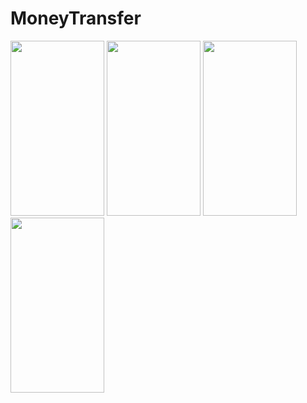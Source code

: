 # MoneyTransfer
<p float="left">
<img src="https://user-images.githubusercontent.com/36987098/195990669-a17d83a0-da1e-42a6-9188-2e5bac05af9a.jpeg" width="150" height="280">
<img src="https://user-images.githubusercontent.com/36987098/195990951-dceba72d-cd65-4afc-a760-7fa026b3d141.jpeg" width="150" height="280">
<img src="https://user-images.githubusercontent.com/36987098/195990954-e2cdedf0-869c-4ad0-94b8-2a7bf39f955f.jpeg" width="150" height="280">
<img src="https://user-images.githubusercontent.com/36987098/195990955-5cbdecf0-5c4a-41bc-9c76-ac61a9b48fd5.jpeg" width="150" height="280">
</p
